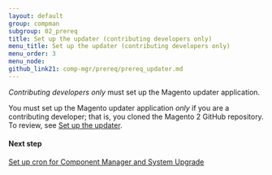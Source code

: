 ```yaml
---
layout: default
group: compman
subgroup: 02_prereq
title: Set up the updater (contributing developers only)
menu_title: Set up the updater (contributing developers only)
menu_order: 3
menu_node: 
github_link21: comp-mgr/prereq/prereq_updater.md
---
```


*Contributing developers only* must set up the Magento updater application.

<div class="bs-callout bs-callout-warning">
  <p>You must set up the Magento updater application <em>only</em> if you are a contributing developer; that is, you cloned the Magento 2 GitHub repository. To review, see <a href="{{ site.gdeurl21 }}install-gde/prereq/prereq_updater.html">Set up the updater</a>.</p>
</div>


#### Next step

<a href="{{ site.gdeurl21 }}comp-mgr/prereq/prereq_cron.html">Set up cron for Component Manager and System Upgrade</a>